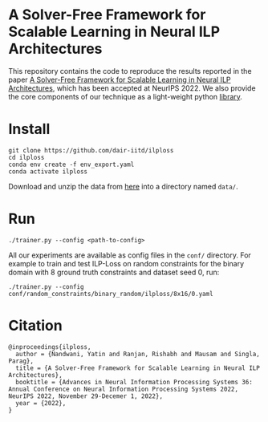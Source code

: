 # A Solver-Free Framework for Scalable Learning in Neural ILP Architectures

This repository contains the code to reproduce the results reported in the paper [A Solver-Free Framework for Scalable Learning in Neural ILP Architectures][paper], which has been accepted at NeurIPS 2022. We also provide the core components of our technique as a light-weight python [library][library].

# Install

```
git clone https://github.com/dair-iitd/ilploss
cd ilploss
conda env create -f env_export.yaml
conda activate ilploss
```

Download and unzip the data from [here](https://drive.google.com/file/d/1jP80OhGPCbkYudhvC1EjOZXtipgNgFYL/view?usp=sharing) into a directory named `data/`.

# Run

```
./trainer.py --config <path-to-config>
```

All our experiments are available as config files in the `conf/` directory. For example to train and test ILP-Loss on random constraints for the binary domain with 8 ground truth constraints and dataset seed 0, run:

```
./trainer.py --config conf/random_constraints/binary_random/ilploss/8x16/0.yaml
```


<!-- 
Similarly, for CombOptNet, run:

```
./trainer.py --config conf/binary_random/comboptnet/8x16/0.yaml
./trainer.py --config conf/binary_random/comboptnet/test/8x16/0.yaml
```
__[TODO: add instructions for neural baselines]__ -->

# Citation

```
@inproceedings{ilploss,
  author = {Nandwani, Yatin and Ranjan, Rishabh and Mausam and Singla, Parag},
  title = {A Solver-Free Framework for Scalable Learning in Neural ILP Architectures},
  booktitle = {Advances in Neural Information Processing Systems 36: Annual Conference on Neural Information Processing Systems 2022, NeurIPS 2022, November 29-Decemer 1, 2022},
  year = {2022},
}
```


[paper]: https://arxiv.org/abs/2210.09082
[library]: https://github.com/rishabh-ranjan/ilploss
